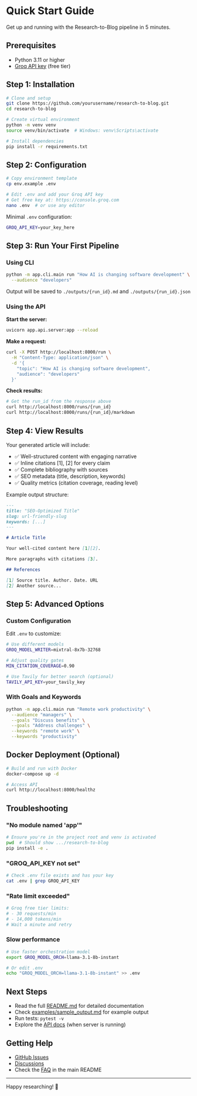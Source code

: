 # Quick Start Guide

Get up and running with the Research-to-Blog pipeline in 5 minutes.

## Prerequisites

- Python 3.11 or higher
- [Groq API key](https://console.groq.com) (free tier)

## Step 1: Installation

```bash
# Clone and setup
git clone https://github.com/yourusername/research-to-blog.git
cd research-to-blog

# Create virtual environment
python -m venv venv
source venv/bin/activate  # Windows: venv\Scripts\activate

# Install dependencies
pip install -r requirements.txt
```

## Step 2: Configuration

```bash
# Copy environment template
cp env.example .env

# Edit .env and add your Groq API key
# Get free key at: https://console.groq.com
nano .env  # or use any editor
```

Minimal `.env` configuration:
```bash
GROQ_API_KEY=your_key_here
```

## Step 3: Run Your First Pipeline

### Using CLI

```bash
python -m app.cli.main run "How AI is changing software development" \
  --audience "developers"
```

Output will be saved to `./outputs/{run_id}.md` and `./outputs/{run_id}.json`

### Using the API

**Start the server:**
```bash
uvicorn app.api.server:app --reload
```

**Make a request:**
```bash
curl -X POST http://localhost:8000/run \
  -H "Content-Type: application/json" \
  -d '{
    "topic": "How AI is changing software development",
    "audience": "developers"
  }'
```

**Check results:**
```bash
# Get the run_id from the response above
curl http://localhost:8000/runs/{run_id}
curl http://localhost:8000/runs/{run_id}/markdown
```

## Step 4: View Results

Your generated article will include:

- ✅ Well-structured content with engaging narrative
- ✅ Inline citations [1], [2] for every claim
- ✅ Complete bibliography with sources
- ✅ SEO metadata (title, description, keywords)
- ✅ Quality metrics (citation coverage, reading level)

Example output structure:
```markdown
---
title: "SEO-Optimized Title"
slug: url-friendly-slug
keywords: [...]
---

# Article Title

Your well-cited content here [1][2].

More paragraphs with citations [3].

## References

[1] Source title. Author. Date. URL
[2] Another source...
```

## Step 5: Advanced Options

### Custom Configuration

Edit `.env` to customize:

```bash
# Use different models
GROQ_MODEL_WRITER=mixtral-8x7b-32768

# Adjust quality gates
MIN_CITATION_COVERAGE=0.90

# Use Tavily for better search (optional)
TAVILY_API_KEY=your_tavily_key
```

### With Goals and Keywords

```bash
python -m app.cli.main run "Remote work productivity" \
  --audience "managers" \
  --goals "Discuss benefits" \
  --goals "Address challenges" \
  --keywords "remote work" \
  --keywords "productivity"
```

## Docker Deployment (Optional)

```bash
# Build and run with Docker
docker-compose up -d

# Access API
curl http://localhost:8000/healthz
```

## Troubleshooting

### "No module named 'app'"
```bash
# Ensure you're in the project root and venv is activated
pwd  # Should show .../research-to-blog
pip install -e .
```

### "GROQ_API_KEY not set"
```bash
# Check .env file exists and has your key
cat .env | grep GROQ_API_KEY
```

### "Rate limit exceeded"
```bash
# Groq free tier limits:
# - 30 requests/min
# - 14,000 tokens/min
# Wait a minute and retry
```

### Slow performance
```bash
# Use faster orchestration model
export GROQ_MODEL_ORCH=llama-3.1-8b-instant

# Or edit .env
echo "GROQ_MODEL_ORCH=llama-3.1-8b-instant" >> .env
```

## Next Steps

- Read the full [README.md](README.md) for detailed documentation
- Check [examples/sample_output.md](examples/sample_output.md) for example output
- Run tests: `pytest -v`
- Explore the [API docs](http://localhost:8000/docs) (when server is running)

## Getting Help

- [GitHub Issues](https://github.com/yourusername/research-to-blog/issues)
- [Discussions](https://github.com/yourusername/research-to-blog/discussions)
- Check the [FAQ](README.md#faq) in the main README

---

Happy researching! 🚀

